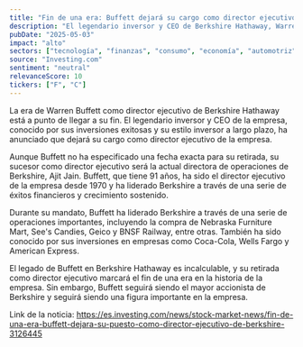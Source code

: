 ```yaml
---
title: "Fin de una era: Buffett dejará su cargo como director ejecutivo de Berkshire"
description: "El legendario inversor y CEO de Berkshire Hathaway, Warren Buffett, anuncia su retirada como director ejecutivo de la empresa."
pubDate: "2025-05-03"
impact: "alto"
sectors: ["tecnología", "finanzas", "consumo", "economía", "automotriz", "comercio"]
source: "Investing.com"
sentiment: "neutral"
relevanceScore: 10
tickers: ["F", "C"]
---
```

La era de Warren Buffett como director ejecutivo de Berkshire Hathaway está a punto de llegar a su fin. El legendario inversor y CEO de la empresa, conocido por sus inversiones exitosas y su estilo inversor a largo plazo, ha anunciado que dejará su cargo como director ejecutivo de la empresa.

Aunque Buffett no ha especificado una fecha exacta para su retirada, su sucesor como director ejecutivo será la actual directora de operaciones de Berkshire, Ajit Jain. Buffett, que tiene 91 años, ha sido el director ejecutivo de la empresa desde 1970 y ha liderado Berkshire a través de una serie de éxitos financieros y crecimiento sostenido.

Durante su mandato, Buffett ha liderado Berkshire a través de una serie de operaciones importantes, incluyendo la compra de Nebraska Furniture Mart, See's Candies, Geico y BNSF Railway, entre otras. También ha sido conocido por sus inversiones en empresas como Coca-Cola, Wells Fargo y American Express.

El legado de Buffett en Berkshire Hathaway es incalculable, y su retirada como director ejecutivo marcará el fin de una era en la historia de la empresa. Sin embargo, Buffett seguirá siendo el mayor accionista de Berkshire y seguirá siendo una figura importante en la empresa.

Link de la noticia: https://es.investing.com/news/stock-market-news/fin-de-una-era-buffett-dejara-su-puesto-como-director-ejecutivo-de-berkshire-3126445